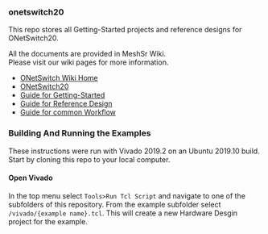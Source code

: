### onetswitch20
This repo stores all Getting-Started projects and reference designs for ONetSwitch20.  

All the documents are provided in MeshSr Wiki.  
Please visit our wiki pages for more information.  
* [ONetSwitch Wiki Home](https://github.com/meshsr/wiki/wiki)  
* [ONetSwitch20](https://github.com/MeshSr/wiki/wiki/ONetSwitch20)
* [Guide for Getting-Started](https://github.com/MeshSr/wiki/wiki/Guide-Getting-Started)  
* [Guide for Reference Design](https://github.com/MeshSr/wiki/wiki/Guide-Reference-Design)  
* [Guide for common Workflow](https://github.com/MeshSr/wiki/wiki/Guide-Workflow)  

### Building And Running the Examples

These instructions were run with Vivado 2019.2 on an Ubuntu 2019.10 build. Start by cloning this repo to your local computer.

#### Open Vivado

In the top menu select `Tools>Run Tcl Script` and navigate to one of the subfolders of this repository. From the example subfolder select `/vivado/{example name}.tcl`.  This will create a new Hardware Desgin project for the example.


